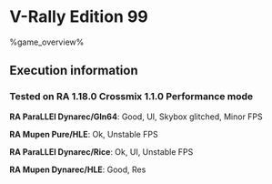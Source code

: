 # V-Rally Edition 99 

%game_overview%

## Execution information

### Tested on RA 1.18.0 Crossmix 1.1.0 Performance mode

**RA ParaLLEl Dynarec/Gln64**: Good, UI, Skybox glitched, Minor FPS

**RA Mupen Pure/HLE**: Ok, Unstable FPS

**RA ParaLLEl Dynarec/Rice**: Ok, UI, Unstable FPS

**RA Mupen Dynarec/HLE**: Good, Res